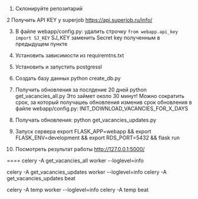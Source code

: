 1. Склонируйте репозитарий

2 Получить API KEY у superjob
https://api.superjob.ru/info/

3. В файле webapp/config.py:
удалить строчку ```from webapp.api_key import SJ_KEY```
SJ_KEY заменить Secret key полученным в предыдущем пункте

4. Установить зависимости из requiremtns.txt

5. Установить и запустить postgressl

6. Создать базу данных
python create_db.py

7. Получить обновления за послдение 20 дней
python get_vacancies_all.py
Это займет около 30 минут! Можно сократить срок, за который получашеь обновления изменив срок обновления в файле webapp/config.py:
INIT_DOWNLOAD_VACANCIES_FOR_X_DAYS

8. Получать обновления:
python get_vacancies_updates.py

9. Запуск сервера
export FLASK_APP=webapp && export FLASK_ENV=development && export RDS_PORT=5432 && flask run

10. Посмотреть результат работы
http://127.0.0.1:5000/

====
celery -A get_vacancies_all worker --loglevel=info

celery -A get_vacancies_updates worker --loglevel=info
celery -A get_vacancies_updates beat

celery -A temp worker --loglevel=info
celery -A temp beat